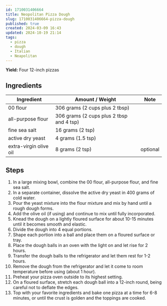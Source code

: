 ```yaml
---
id: 1710031406664
title: Neopolitan Pizza Dough
slug: 1710031406664-pizza-dough
published: true
created: 2024-03-09 16:43
updated: 2024-10-19 21:14
tags:
  - pizza
  - dough
  - Italian
  - Neapolitan
---
```


**Yield:** Four 12-inch pizzas

## Ingredients

| Ingredient             | Amount / Weight                          | Note     |
| ---------------------- | ---------------------------------------- | -------- |
| 00 flour               | 306 grams (2 cups plus 2 tbsp)           |          |
| all-purpose flour      | 306 grams (2 cups plus 2 tbsp and 4 tsp) |          |
| fine sea salt          | 16 grams (2 tsp)                         |          |
| active dry yeast       | 4 grams (1.5 tsp)                        |          |
| extra-virgin olive oil | 8 grams (2 tsp)                          | optional |

## Steps

1. In a large mixing bowl, combine the 00 flour, all-purpose flour, and fine sea salt.
2. In a separate container, dissolve the active dry yeast in 400 grams of cold water.
3. Pour the yeast mixture into the flour mixture and mix by hand until a rough dough forms.
4. Add the olive oil (if using) and continue to mix until fully incorporated.
5. Knead the dough on a lightly floured surface for about 10-15 minutes until it becomes smooth and elastic.
6. Divide the dough into 4 equal portions.
7. Shape each portion into a ball and place them on a floured surface or tray.
8. Place the dough balls in an oven with the light on and let rise for 2 hours.
9. Transfer the dough balls to the refrigerator and let them rest for 1-2 hours.
10. Remove the dough from the refrigerator and let it come to room temperature before using (about 1 hour).
11. Preheat your pizza oven outside to its highest setting.
12. On a floured surface, stretch each dough ball into a 12-inch round, being careful not to deflate the edges.
13. Top with your favorite ingredients and bake one pizza at a time for 6-8 minutes, or until the crust is golden and the toppings are cooked.
